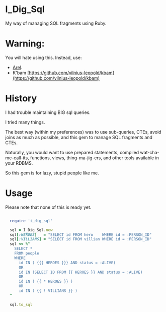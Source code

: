 # I\_Dig\_Sql

My way of managing SQL fragments using Ruby.

# Warning:

You will hate using this.
Instead, use:

  * [Arel](http://github.com/rails/arel).
  * K'bam [https://github.com/vilnius-leopold/kbam](https://github.com/vilnius-leopold/kbam)

# History

I had trouble maintaining BIG sql queries.

I tried many things.

The best way (within my preferences)
was to use sub-queries, CTEs, avoid joins as much as possible,
and this gem to manage SQL fragments and CTEs.

Naturally, you would want to use prepared statements, compiled wat-cha-me-call-its,
  functions, views, thing-ma-jig-ers, and other tools available in your RDBMS.

So this gem is for lazy, stupid people like me.

# Usage

Please note that none of this is ready yet.

```ruby

  require 'i_dig_sql'

  sql = I_Dig_Sql.new
  sql[:HEROES]   = "SELECT id FROM hero    WHERE id = :PERSON_ID"
  sql[:VILLIANS] = "SELECT id FROM villian WHERE id = :PERSON_ID"
  sql << %^
    SELECT *
    FROM people
    WHERE
      id IN ( {{{ HEROES }}} AND status = :ALIVE)
      OR
      id IN (SELECT ID FROM {{ HEROES }} AND status = :ALIVE)
      OR
      id IN ( {{ * HEROES }} )
      OR
      id IN ( {{ ! VILLIANS }} )
  ^

  sql.to_sql
```


